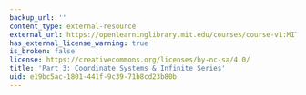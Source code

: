 ```yaml
---
backup_url: ''
content_type: external-resource
external_url: https://openlearninglibrary.mit.edu/courses/course-v1:MITx+18.01.3x+1T2020/about
has_external_license_warning: true
is_broken: false
license: https://creativecommons.org/licenses/by-nc-sa/4.0/
title: 'Part 3: Coordinate Systems & Infinite Series'
uid: e19bc5ac-1801-441f-9c39-71b8cd23b80b
---
```

